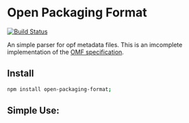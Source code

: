 # Open Packaging Format

[![Build Status](https://travis-ci.org/e-e-e/open-packaging-format.svg?branch=master)](https://travis-ci.org/e-e-e/open-packaging-format)

An simple parser for opf metadata files. This is an imcomplete implementation of the [OMF specification](http://www.idpf.org/epub/20/spec/OPF_2.0.1_draft.htm).

## Install

```bash
npm install open-packaging-format;
```

## Simple Use:

```

```
